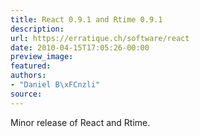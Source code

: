 ```yaml
---
title: React 0.9.1 and Rtime 0.9.1
description:
url: https://erratique.ch/software/react
date: 2010-04-15T17:05:26-00:00
preview_image:
featured:
authors:
- "Daniel B\xFCnzli"
source:
---
```


<p>Minor release of React and Rtime.</p>
